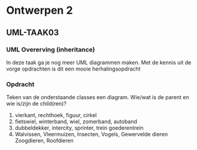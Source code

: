 # Ontwerpen 2

## UML-TAAK03

### UML Overerving (inheritance)

In deze taak ga je nog meer UML diagrammen maken. Met de kennis uit de vorge opdrachten is dit een mooie herhalingsopdracht

### Opdracht

Teken van de onderstaande classes een diagram. Wie/wat is de parent en wie is/zijn de child(ren)?

1. vierkant, rechthoek, figuur, cirkel
2. fietswiel, winterband, wiel, zomerband, autoband
3. dubbeldekker, intercity, sprinter, trein goederentrein
4. Walvissen, Vleermuizen, Insecten, Vogels, Gewervelde dieren Zoogdieren, Roofdieren
